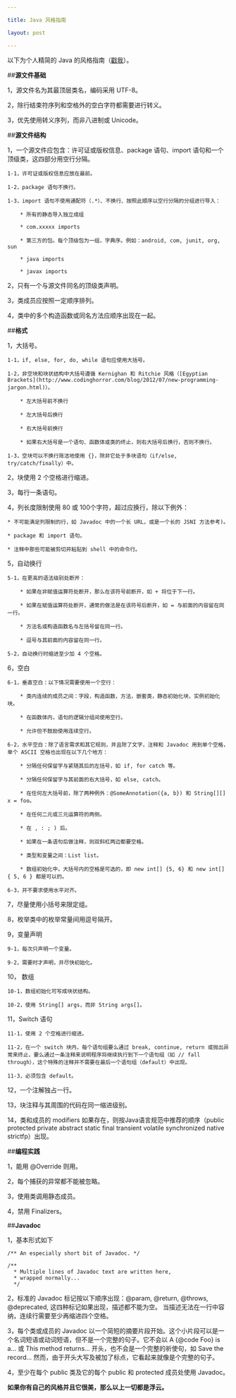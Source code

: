 ```yaml
---

title: Java 风格指南

layout: post

---
```

以下为个人精简的 Java 的风格指南（[戳我](https://code.google.com/p/google-styleguide/)）。

##**源文件基础**

1，源文件名为其最顶层类名，编码采用 UTF-8。

2，除行结束符序列和空格外的空白字符都需要进行转义。

3，优先使用转义序列，而非八进制或 Unicode。

##**源文件结构**

1，一个源文件应包含：许可证或版权信息、package 语句、import 语句和一个顶级类，这四部分用空行分隔。

	1-1，许可证或版权信息应放在最前。

	1-2，package 语句不换行。

	1-3，import 语句不使用通配符（.*）、不换行、按照此顺序以空行分隔的分组进行导入：

		* 所有的静态导入独立成组

		* com.xxxxx imports

		* 第三方的包。每个顶级包为一组，字典序。例如：android, com, junit, org, sun

		* java imports

		* javax imports

2，只有一个与源文件同名的顶级类声明。

3，类成员应按照一定顺序排列。

4，类中的多个构造函数或同名方法应顺序出现在一起。

##**格式**

1，大括号。
	
	1-1，if, else, for, do, while 语句应使用大括号。

	1-2，非空块和块状结构中大括号遵循 Kernighan 和 Ritchie 风格（[Egyptian Brackets](http://www.codinghorror.com/blog/2012/07/new-programming-jargon.html)）。

		* 左大括号前不换行

		* 左大括号后换行

		* 右大括号前换行

		* 如果右大括号是一个语句、函数体或类的终止，则右大括号后换行，否则不换行。

	1-3，空块可以不换行简洁地使用 {}，除非它处于多块语句（if/else, try/catch/finally）中。

2，块使用 2 个空格进行缩进。

3，每行一条语句。

4，列长度限制使用 80 或 100个字符，超过应换行，除以下例外：
	
	* 不可能满足列限制的行，如 Javadoc 中的一个长 URL，或是一个长的 JSNI 方法参考)。

	* package 和 import 语句。

	* 注释中那些可能被剪切并粘贴到 shell 中的命令行。

5，自动换行
	
	5-1，在更高的语法级别处断开：

		* 如果在非赋值运算符处断开，那么在该符号前断开，如 + 将位于下一行。

		* 如果在赋值运算符处断开，通常的做法是在该符号后断开，如 = 与前面的内容留在同一行。

		* 方法名或构造函数名与左括号留在同一行。

		* 逗号与其前面的内容留在同一行。

	5-2，自动换行时缩进至少加 4 个空格。

6，空白

	6-1，垂直空白：以下情况需要使用一个空行：

		* 类内连续的成员之间：字段，构造函数，方法，嵌套类，静态初始化块，实例初始化块。

		* 在函数体内，语句的逻辑分组间使用空行。

		* 允许但不鼓励使用连续空行。

	6-2，水平空白：除了语言需求和其它规则，并且除了文字，注释和 Javadoc 用到单个空格，单个 ASCII 空格也出现在以下几个地方：

		* 分隔任何保留字与紧随其后的左括号，如 if, for catch 等。

		* 分隔任何保留字与其前面的右大括号，如 else, catch。

		* 在任何左大括号前，除了两种例外：@SomeAnnotation({a, b}) 和 String[][] x = foo。

		* 在任何二元或三元运算符的两侧。

		* 在 , : ; ) 后。

		* 如果在一条语句后做注释，则双斜杠两边都要空格。

		* 类型和变量之间：List list。

		* 数组初始化中，大括号内的空格是可选的，即 new int[] {5, 6} 和 new int[] { 5, 6 } 都是可以的。

	6-3，并不要求使用水平对齐。

7，尽量使用小括号来限定组。

8，枚举类中的枚举常量间用逗号隔开。

9，变量声明

	9-1，每次只声明一个变量。

	9-2，需要时才声明，并尽快初始化。

10， 数组

	10-1，数组初始化可写成块状结构。

	10-2，使用 String[] args，而非 String args[]。

11，Switch 语句

	11-1，使用 2 个空格进行缩进。

	11-2，在一个 switch 块内，每个语句组要么通过 break, continue, return 或抛出异常来终止，要么通过一条注释来说明程序将继续执行到下一个语句组（如 // fall through），这个特殊的注释并不需要在最后一个语句组（default）中出现。

	11-3，必须包含 default。

12，一个注解独占一行。

13，块注释与其周围的代码在同一缩进级别。

14，类和成员的 modifiers 如果存在，则按Java语言规范中推荐的顺序（public protected private abstract static final transient volatile synchronized native strictfp）出现。


##**编程实践**

1，能用 @Override 则用。

2，每个捕获的异常都不能被忽略。

3，使用类调用静态成员。

4，禁用 Finalizers。

##**Javadoc**

1，基本形式如下
	
	/** An especially short bit of Javadoc. */

	/**
 	  * Multiple lines of Javadoc text are written here,
 	  * wrapped normally...
	  */

2，标准的 Javadoc 标记按以下顺序出现：@param, @return, @throws, @deprecated, 这四种标记如果出现，描述都不能为空。 当描述无法在一行中容纳，连续行需要至少再缩进四个空格。

3，每个类或成员的 Javadoc 以一个简短的摘要片段开始。这个小片段可以是一个名词短语或动词短语，但不是一个完整的句子。它不会以 A {@code Foo} is a... 或 This method returns... 开头，也不会是一个完整的祈使句，如 Save the record... 然而，由于开头大写及被加了标点，它看起来就像是个完整的句子。

4，至少在每个 public 类及它的每个 public 和 protected 成员处使用 Javadoc。

**如果你有自己的风格并且它很美，那么以上一切都是浮云。**